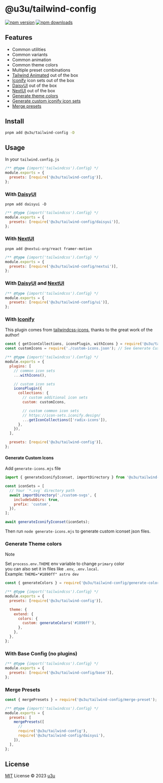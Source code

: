 # @u3u/tailwind-config

[![npm version](https://badgen.net/npm/v/@u3u/tailwind-config)](https://npm.im/@u3u/tailwind-config) [![npm downloads](https://badgen.net/npm/dm/@u3u/tailwind-config)](https://npm.im/@u3u/tailwind-config)

## Features

- Common utilities
- Common variants
- Common animation
- Common theme colors
- Multiple preset combinations
- [Tailwind Animated](https://www.tailwindcss-animated.com/) out of the box
- [Iconify](#with-iconify) icon sets out of the box
- [DaisyUI](#with-daisyui) out of the box
- [NextUI](#with-nextui) out of the box
- [Generate theme colors](#generate-theme-colors)
- [Generate custom iconify icon sets](#generate-custom-icons)
- [Merge presets](#merge-presets)

## Install

```sh
pnpm add @u3u/tailwind-config -D
```

## Usage

In your `tailwind.config.js`

```js
/** @type {import('tailwindcss').Config} */
module.exports = {
  presets: [require('@u3u/tailwind-config')],
};
```

### With [DaisyUI](https://daisyui.com/)

`pnpm add daisyui -D`

```js
/** @type {import('tailwindcss').Config} */
module.exports = {
  presets: [require('@u3u/tailwind-config/daisyui')],
};
```

### With [NextUI](https://nextui.org)

`pnpm add @nextui-org/react framer-motion`

```js
/** @type {import('tailwindcss').Config} */
module.exports = {
  presets: [require('@u3u/tailwind-config/nextui')],
};
```

### With [DaisyUI](https://daisyui.com/) and [NextUI](https://nextui.org/)

```js
/** @type {import('tailwindcss').Config} */
module.exports = {
  presets: [require('@u3u/tailwind-config/ui')],
};
```

### With [Iconify](https://iconify.design/)

This plugin comes from [tailwindcss-icons](https://github.com/egoist/tailwindcss-icons), thanks to the great work of the author!

```js
const { getIconCollections, iconsPlugin, withIcons } = require('@u3u/tailwind-config/icons');
const customIcons = require('./custom-icons.json'); // See Generate Custom Icons

/** @type {import('tailwindcss').Config} */
module.exports = {
  plugins: [
    // common icon sets
    ...withIcons(),

    // custom icon sets
    iconsPlugin({
      collections: {
        // custom additional icon sets
        custom: customIcons,

        // custom common icon sets
        // https://icon-sets.iconify.design/
        ...getIconCollections(['radix-icons']),
      },
    }),
  ],

  presets: [require('@u3u/tailwind-config')],
};
```

#### Generate Custom Icons

Add `generate-icons.mjs` file

```js
import { generateIconifyIconset, importDirectory } from '@u3u/tailwind-config/generate-iconify-iconset';

const iconSets = [
  // Your `*.svg` directory path
  await importDirectory('./custom-svgs', {
    includeSubDirs: true,
    prefix: 'custom',
  }),
];

await generateIconifyIconset(iconSets);
```

Then run `node generate-icons.mjs` to generate custom iconset json files.

### Generate Theme colors

> [!NOTE]
>
> Set `process.env.THEME` env variable to change `primary` color  
> you can also set it in files like `.env`, `.env.local`.  
> Example: `THEME="#1890ff" astro dev`

```js
const { generateColors } = require('@u3u/tailwind-config/generate-colors');

/** @type {import('tailwindcss').Config} */
module.exports = {
  presets: [require('@u3u/tailwind-config')],

  theme: {
    extend: {
      colors: {
        custom: generateColors('#1890ff'),
      },
    },
  },
};
```

### With Base Config (no plugins)

```js
/** @type {import('tailwindcss').Config} */
module.exports = {
  presets: [require('@u3u/tailwind-config/base')],
};
```

### Merge Presets

```js
const { mergePresets } = require('@u3u/tailwind-config/merge-preset');

/** @type {import('tailwindcss').Config} */
module.exports = {
  presets: [
    mergePresets([
      //
      require('@u3u/tailwind-config'),
      require('@u3u/tailwind-config/daisyui'),
    ]),
  ],
};
```

## License

[MIT](./LICENSE) License © 2023 [u3u](https://github.com/u3u)

